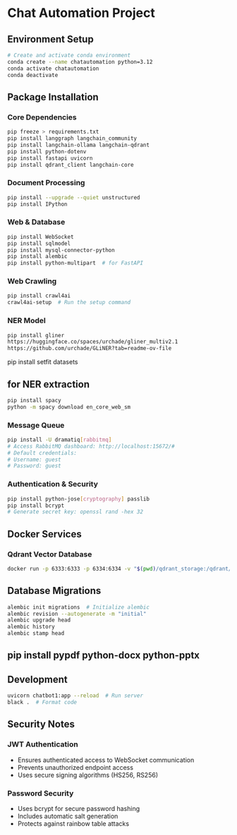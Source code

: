 # Chat Automation Project

## Environment Setup
```bash
# Create and activate conda environment
conda create --name chatautomation python=3.12
conda activate chatautomation
conda deactivate
```

## Package Installation
### Core Dependencies
```bash
pip freeze > requirements.txt
pip install langgraph langchain_community
pip install langchain-ollama langchain-qdrant
pip install python-dotenv
pip install fastapi uvicorn
pip install qdrant_client langchain-core
```

### Document Processing
```bash
pip install --upgrade --quiet unstructured
pip install IPython
```

### Web & Database
```bash
pip install WebSocket
pip install sqlmodel
pip install mysql-connector-python
pip install alembic
pip install python-multipart  # for FastAPI
```

### Web Crawling
```bash
pip install crawl4ai
crawl4ai-setup  # Run the setup command
```

### NER Model
```bash
pip install gliner
https://huggingface.co/spaces/urchade/gliner_multiv2.1
https://github.com/urchade/GLiNER?tab=readme-ov-file
```


pip install setfit datasets

## for NER extraction
```bash
pip install spacy
python -m spacy download en_core_web_sm
```


### Message Queue
```bash
pip install -U dramatiq[rabbitmq]
# Access RabbitMQ dashboard: http://localhost:15672/#
# Default credentials:
# Username: guest
# Password: guest
```

### Authentication & Security
```bash
pip install python-jose[cryptography] passlib
pip install bcrypt
# Generate secret key: openssl rand -hex 32
```

## Docker Services
### Qdrant Vector Database
```bash
docker run -p 6333:6333 -p 6334:6334 -v "$(pwd)/qdrant_storage:/qdrant/storage:z" qdrant/qdrant
```

## Database Migrations
```bash
alembic init migrations  # Initialize alembic
alembic revision --autogenerate -m "initial"
alembic upgrade head
alembic history
alembic stamp head
```

## pip install pypdf python-docx python-pptx

## Development
```bash
uvicorn chatbot1:app --reload  # Run server
black .  # Format code
```

## Security Notes
### JWT Authentication
- Ensures authenticated access to WebSocket communication
- Prevents unauthorized endpoint access
- Uses secure signing algorithms (HS256, RS256)

### Password Security
- Uses bcrypt for secure password hashing
- Includes automatic salt generation
- Protects against rainbow table attacks
